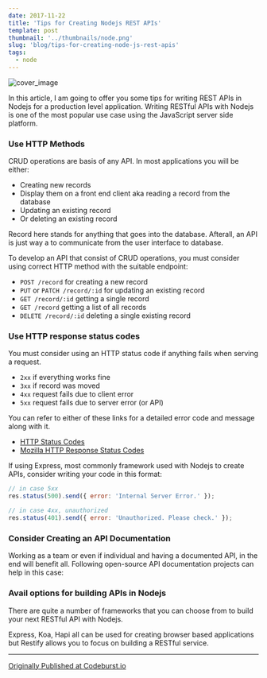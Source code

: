 ```yaml
---
date: 2017-11-22
title: 'Tips for Creating Nodejs REST APIs'
template: post
thumbnail: '../thumbnails/node.png'
slug: 'blog/tips-for-creating-node-js-rest-apis'
tags:
  - node
---
```


![cover_image](https://miro.medium.com/max/4000/1*aeWo6e6FC8InJwBl3TmpDw.jpeg)

In this article, I am going to offer you some tips for writing REST APIs in Nodejs for a production level application. Writing RESTful APIs with Nodejs is one of the most popular use case using the JavaScript server side platform.

### Use HTTP Methods

CRUD operations are basis of any API. In most applications you will be either:

- Creating new records
- Display them on a front end client aka reading a record from the database
- Updating an existing record
- Or deleting an existing record

Record here stands for anything that goes into the database. Afterall, an API is just way a to communicate from the user interface to database.

To develop an API that consist of CRUD operations, you must consider using correct HTTP method with the suitable endpoint:

- `POST /record` for creating a new record
- `PUT` or `PATCH /record/:id` for updating an existing record
- `GET /record/:id` getting a single record
- `GET /record` getting a list of all records
- `DELETE /record/:id` deleting a single existing record

### Use HTTP response status codes

You must consider using an HTTP status code if anything fails when serving a request.

- `2xx` if everything works fine
- `3xx` if record was moved
- `4xx` request fails due to client error
- `5xx` request fails due to server error (or API)

You can refer to either of these links for a detailed error code and message along with it.

- [HTTP Status Codes](http://www.restapitutorial.com/httpstatuscodes.html)
- [Mozilla HTTP Response Status Codes](https://developer.mozilla.org/en-US/docs/Web/HTTP/Status)

If using Express, most commonly framework used with Nodejs to create APIs, consider writing your code in this format:

```js
// in case 5xx
res.status(500).send({ error: 'Internal Server Error.' });

// in case 4xx, unauthorized
res.status(401).send({ error: 'Unauthorized. Please check.' });
```

### Consider Creating an API Documentation

Working as a team or even if individual and having a documented API, in the end will benefit all. Following open-source API documentation projects can help in this case:

### Avail options for building APIs in Nodejs

There are quite a number of frameworks that you can choose from to build your next RESTful API with Nodejs.

Express, Koa, Hapi all can be used for creating browser based applications but Restify allows you to focus on building a RESTful service.

---

[Originally Published at Codeburst.io](https://codeburst.io/tips-for-creating-node-js-rest-apis-dfa0b2adb39c)
